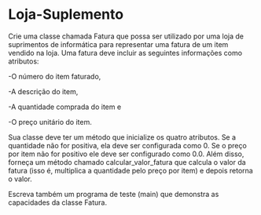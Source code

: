 # Loja-Suplemento
Crie uma classe chamada Fatura que possa ser utilizado por uma loja de suprimentos de informática para representar uma fatura de um item vendido na loja. Uma fatura deve incluir as seguintes informações como atributos:

-O número do item faturado,

-A descrição do item,

-A quantidade comprada do item e

-O preço unitário do item.

Sua classe deve ter um método  que inicialize os quatro atributos. Se a quantidade não for positiva, ela deve ser configurada como 0. Se o preço por item não for positivo ele deve ser configurado como 0.0. Além disso, forneça um método chamado calcular_valor_fatura que calcula o valor da fatura (isso é, multiplica a quantidade pelo preço por item) e depois retorna o valor. 

Escreva também um programa de teste (main) que demonstra as capacidades da classe Fatura.
